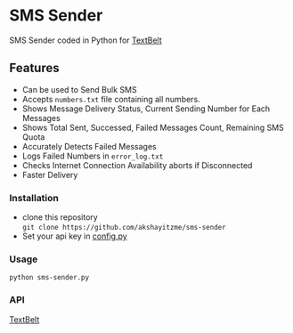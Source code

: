 # SMS Sender

SMS Sender coded in Python for [TextBelt]('https://textbelt.com')

## Features
- Can be used to Send Bulk SMS
- Accepts `numbers.txt` file containing all numbers.
- Shows Message Delivery Status, Current Sending Number for Each Messages
- Shows Total Sent, Successed, Failed Messages Count, Remaining SMS Quota
- Accurately Detects Failed Messages
- Logs Failed Numbers in `error_log.txt`
- Checks Internet Connection Availability aborts if Disconnected
- Faster Delivery

### Installation
- clone this repository<br>
`git clone https://github.com/akshayitzme/sms-sender`
- Set your api key in [config.py](config.py)
### Usage
  `python sms-sender.py`
### API
[TextBelt]('https://textbelt.com')

